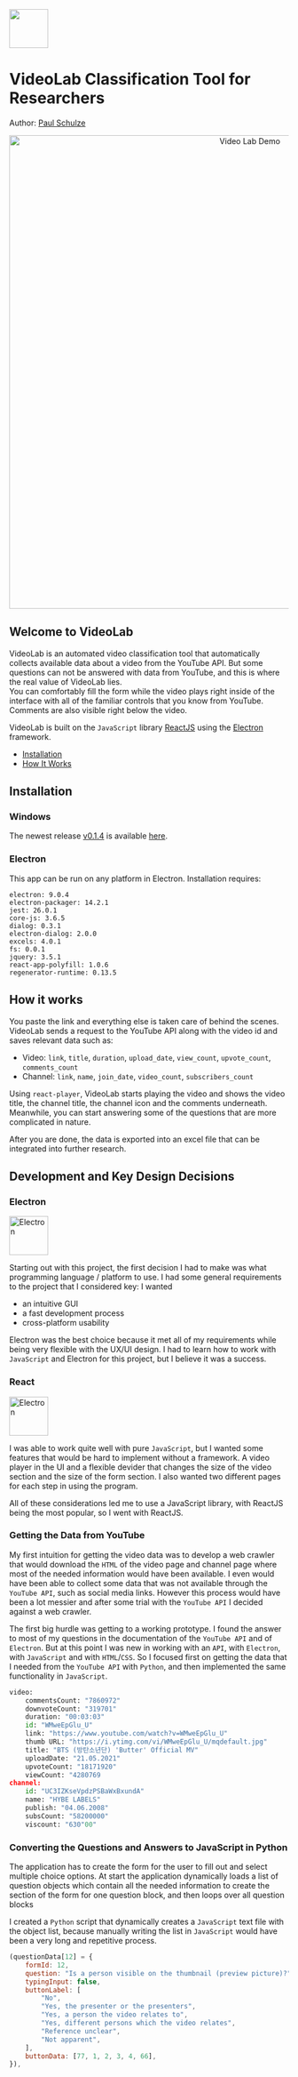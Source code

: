 
<img align="center" src="https://github.com/schulze-paul/Video-Laboratory/blob/split_view/images/screenshots/logo_video_lab2.png?raw=true" height=70>

# VideoLab Classification Tool for Researchers

<p>
	Author: <a href="https://schulze-paul.github.io">Paul Schulze</a>
</p>

<p align="center">
	<img src="https://github.com/schulze-paul/Video-Laboratory/blob/split_view/images/screenshots/VideoLab_demo_video.gif?raw=true" alt="Video Lab Demo" title="GUI overview" width="852"/>
</p>

## Welcome to VideoLab

VideoLab is an automated video classification tool that automatically collects available data about a video from the YouTube API. But some questions can not be answered with data from YouTube, and this is where the real value of VideoLab lies.  
You can comfortably fill the form while the video plays right inside of the interface with all of the familiar controls that you know from YouTube. Comments are also visible right below the video.

VideoLab is built on the `JavaScript` library [ReactJS](https://reactjs.org/) using the [Electron](https://www.electronjs.org/) framework.

- [Installation](#installation)
- [How It Works](#how-it-works)


## Installation

### Windows

The newest release [v0.1.4](https://github.com/bl4ckp4nther4/Video-Laboratory/releases/tag/v0.1.4) is available [here](https://github.com/bl4ckp4nther4/Video-Laboratory/releases/download/v0.1.4/Video-Laboratory-win32-x64.zip).

### Electron

This app can be run on any platform in Electron. Installation requires:

```
electron: 9.0.4
electron-packager: 14.2.1
jest: 26.0.1
core-js: 3.6.5
dialog: 0.3.1
electron-dialog: 2.0.0
excels: 4.0.1
fs: 0.0.1
jquery: 3.5.1
react-app-polyfill: 1.0.6
regenerator-runtime: 0.13.5
```

## How it works

You paste the link and everything else is taken care of behind the scenes. VideoLab sends a request to the YouTube API along with the video id and saves relevant data such as:
- Video: `link`, `title`, `duration`, `upload_date`, `view_count`, `upvote_count`, `comments_count`
- Channel: `link`, `name`, `join_date`, `video_count`, `subscribers_count`

Using `react-player`, VideoLab starts playing the video and shows the video title, the channel title, the channel icon and the comments underneath.
Meanwhile, you can start answering some of the questions that are more complicated in nature. 

After you are done, the data is exported into an excel file that can be integrated into further research.

## Development and Key Design Decisions

### Electron

<img src="https://github.com/bl4ckp4nther4/Video-Categorization-Application/blob/master/images/screenshots/384px-Electron_Software_Framework_Logo.svg.png" alt="Electron"
	title="Electron" width="70" />

Starting out with this project, the first decision I had to make was what programming language / platform to use. I had some general requirements to the project that I considered key:
I wanted

- an intuitive GUI
- a fast development process
- cross-platform usability

Electron was the best choice because it met all of my requirements while being very flexible with the UX/UI design.
I had to learn how to work with `JavaScript` and Electron for this project, but I believe it was a success.

### React

<img src="https://github.com/schulze-paul/Video-Laboratory/blob/master/images/screenshots/react_icon.png?raw=true" alt="Electron"
	title="Electron" width="70" />

I was able to work quite well with pure `JavaScript`, but I wanted some features that would be hard to implement without a framework.
A video player in the UI and a flexible devider that changes the size of the video section and the size of the form section.
I also wanted two different pages for each step in using the program.

All of these considerations led me to use a JavaScript library, with ReactJS being the most popular, so I went with ReactJS.

### Getting the Data from YouTube

My first intuition for getting the video data was to develop a web crawler that would download the `HTML` of the video page and channel page where most of the needed information would have been available. I even would have been able to collect some data that was not available through the `YouTube API`, such as social media links. However this process would have been a lot messier and after some trial with the `YouTube API` I decided against a web crawler.

The first big hurdle was getting to a working prototype. I found the answer to most of my questions in the documentation of the `YouTube API` and of `Electron`. But at this point I was new in working with an `API`, with `Electron`, with `JavaScript` and with `HTML`/`CSS`. So I focused first on getting the data that I needed from the `YouTube API` with `Python`, and then implemented the same functionality in `JavaScript`.

```python
video:
	commentsCount: "7860972"
	downvoteCount: "319701"
	duration: "00:03:03"
	id: "WMweEpGlu_U"
	link: "https://www.youtube.com/watch?v=WMweEpGlu_U"
	thumb URL: "https://i.ytimg.com/vi/WMweEpGlu_U/mqdefault.jpg"
	title: "BTS (방탄소년단) 'Butter' Official MV"
	uploadDate: "21.05.2021"
	upvoteCount: "18171920"
	viewCount: "4280769
channel:
	id: "UC3IZKseVpdzPSBaWxBxundA"
	name: "HYBE LABELS"
	publish: "04.06.2008"
	subsCount: "58200000"
	viscount: "630"00"
```

### Converting the Questions and Answers to JavaScript in Python

The application has to create the form for the user to fill out and select multiple choice options. At start the application dynamically loads a list of question objects which contain all the needed information to create the section of the form for one question block, and then loops over all question blocks

I created a `Python` script that dynamically creates a `JavaScript` text file with the object list, because manually writing the list in `JavaScript` would have been a very long and repetitive process.

```javascript
(questionData[12] = {
	formId: 12,
	question: "Is a person visible on the thumbnail (preview picture)?",
	typingInput: false,
	buttonLabel: [
		"No",
		"Yes, the presenter or the presenters",
		"Yes, a person the video relates to",
		"Yes, different persons which the video relates",
		"Reference unclear",
		"Not apparent",
	],
	buttonData: [77, 1, 2, 3, 4, 66],
}),
```

